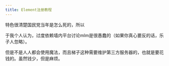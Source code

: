 ```yaml
---
title: Element注册教程
---
```


特色很清楚国民党当年是怎么死的，所以

于我个人认为，过度依赖墙内平台讨论mlm是很愚蠢的（如果你真心要反的话，乐子人忽略）。

但是不是人人都会使用魔法，而且梯子这种需要维护第三方服务器的，也就是要花钱的。虽然钱少，但是麻烦。


<!--stackedit_data:
eyJoaXN0b3J5IjpbOTQ0OTQyODA2LC0xNjI3MzUwNjYzLC0yMD
g4NzQ2NjEyXX0=
-->